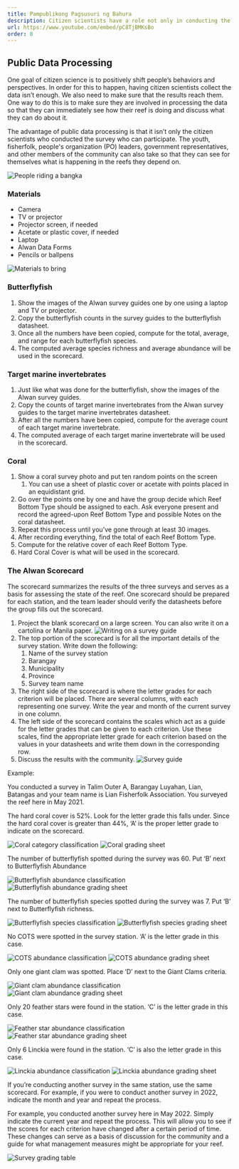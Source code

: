 ```yaml
---
title: Pampublikong Pagsusuri ng Bahura
description: Citizen scientists have a role not only in conducting the surveys, but also in generating data about their reefs. This video shows how images taken during Alwan surveys can be processed in a participatory manner by citizen scientists and presented to stakeholders in a simple and easily understandable format.
url: https://www.youtube.com/embed/pC8TjBMKsBo
order: 8
---
```


## Public Data Processing

One goal of citizen science is to positively shift people’s behaviors and perspectives. In order for this to happen, having citizen scientists collect the data isn’t enough. We also need to make sure that the results reach them. One way to do this is to make sure they are involved in processing the data so that they can immediately see how their reef is doing and discuss what they can do about it.

The advantage of public data processing is that it isn’t only the citizen scientists who conducted the survey who can participate.  The youth, fisherfolk, people's organization (PO) leaders, government representatives, and other members of the community can also take so that they can see for themselves what is happening in the reefs they depend on.

![People riding a bangka](/images/lesson-8/1.jpg "People riding a bangka")

### Materials

- Camera
- TV or projector
- Projector screen, if needed
- Acetate or plastic cover, if needed
- Laptop
- Alwan Data Forms
- Pencils or ballpens

![Materials to bring](/images/lesson-8/2.jpg "Materials to bring")

### Butterflyfish

1. Show the images of the Alwan survey guides one by one using a laptop and TV or projector.
1. Copy the butterflyfish counts in the survey guides to the butterflyfish datasheet.
1. Once all the numbers have been copied, compute for the total, average, and range for each butterflyfish species.
1. The computed average species richness and average abundance will be used in the scorecard.

### Target marine invertebrates

1. Just like what was done for the butterflyfish, show the images of the Alwan survey guides.
1. Copy the counts of target marine invertebrates from the Alwan survey guides to the target marine invertebrates datasheet.
1. After all the numbers have been copied, compute for the average count of each target marine invertebrate.
1. The computed average of each target marine invertebrate will be used in the scorecard.

### Coral

1. Show a coral survey photo and put ten random points on the screen
	1. You can use a sheet of plastic cover or acetate with points placed in an equidistant grid. 
1. Go over the points one by one and have the group decide which Reef Bottom Type should be assigned to each. Ask everyone present and record the agreed-upon Reef Bottom Type and possible Notes on the coral datasheet.
1. Repeat this process until you’ve gone through at least 30 images.
1. After recording everything, find the total of each Reef Bottom Type.
1. Compute for the relative cover of each Reef Bottom Type.
1. Hard Coral Cover is what will be used in the scorecard.

### The Alwan Scorecard

The scorecard summarizes the results of the three surveys and serves as a basis for assessing the state of the reef. One scorecard should be prepared for each station, and the team leader should verify the datasheets before the group fills out the scorecard.

1. Project the blank scorecard on a large screen. You can also write it on a cartolina or Manila paper.
![Writing on a survey guide](/images/lesson-8/3.jpg "Writing on a survey guide")
1. The top portion of the scorecard is for all the important details of the survey station. Write down the following:
	1. Name of the survey station
	1. Barangay
	1. Municipality
	1. Province
	1. Survey team name
1. The right side of the scorecard is where the letter grades for each criterion will be placed. There are several columns, with each representing one survey. Write the year and month of the current survey in one column.          
1. The left side of the scorecard contains the scales which act as a guide for the letter grades that can be given to each criterion. Use these scales, find the appropriate letter grade for each criterion based on the values in your datasheets and write them down in the corresponding row.
1. Discuss the results with the community.
![Survey guide](/images/lesson-8/4.png "Survey guide")

Example:

You conducted a survey in Talim Outer A, Barangay Luyahan, Lian, Batangas and your team name is Lian Fisherfolk Association. You surveyed the reef here in May 2021.

The hard coral cover is 52%. Look for the letter grade this falls under. Since the hard coral cover is greater than 44%, ‘A’ is the proper letter grade to indicate on the scorecard.

![Coral category classification](/images/lesson-8/5.png "Coral category classification")
![Coral grading sheet](/images/lesson-8/6.png "Coral grading sheet")

The number of butterflyfish spotted during the survey was 60. Put ‘B’ next to Butterflyfish Abundance 

![Butterflyfish abundance classification](/images/lesson-8/7.png "Butterflyfish abundance classification")
![Butterflyfish abundance grading sheet](/images/lesson-8/8.png "Butterflyfish abundance grading sheet")

The number of butterflyfish species spotted during the survey was 7. Put ‘B’ next to Butterflyfish richness.

![Butterflyfish species classification](/images/lesson-8/9.png "Butterflyfish species classification")
![Butterflyfish species grading sheet](/images/lesson-8/10.png "Butterflyfish species grading sheet")

No COTS were spotted in the survey station. ‘A’ is the letter grade in this case.

![COTS abundance classification](/images/lesson-8/11.png "COTS abundance classification")
![COTS abundance grading sheet](/images/lesson-8/12.png "COTS abundance grading sheet")

Only one giant clam was spotted. Place ‘D’ next to the Giant Clams criteria.

![Giant clam abundance classification](/images/lesson-8/13.png "Giant clam abundance classification")
![Giant clam abundance grading sheet](/images/lesson-8/14.png "Giant clam abundance grading sheet")

Only 20 feather stars were found in the station. ‘C’ is the letter grade in this case.

![Feather star abundance classification](/images/lesson-8/15.png "Feather star abundance classification")
![Feather star abundance grading sheet](/images/lesson-8/16.png "Feather star abundance grading sheet")

Only 6 Linckia were found in the station. ‘C’ is also the letter grade in this case.

![Linckia abundance classification](/images/lesson-8/17.png "Linckia abundance classification")
![Linckia abundance grading sheet](/images/lesson-8/18.png "Linckia abundance grading sheet")

If you’re conducting another survey in the same station, use the same scorecard. For example, if you were to conduct another survey in 2022, indicate the month and year and repeat the process.

For example, you conducted another survey here in May 2022. Simply indicate the current year and repeat the process. This will allow you to see if the scores for each criterion have changed after a certain period of time. These changes can serve as a basis of discussion for the community and a guide for what management measures might be appropriate for your reef.

![Survey grading table](/images/lesson-8/19.png "Survey grading table")
